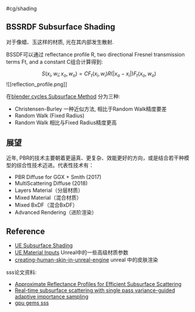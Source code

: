 #cg/shading 

## BSSRDF Subsurface Shading
对于像蜡、玉这样的材质, 光在其内部发生散射.

BSSDF可以通过 reflectance profile R, two directional Fresnel transmission terms Ft, and a constant C组合计算得到:

$$
S(x_i,w_i;x_o,w_o)=CF_t(x_i,w_i)R(|x_o-x_i|)F_t(x_o,w_o)
$$
![[reflection_profile.png]]



在[blender cycles Subsurface Method](https://docs.blender.org/manual/en/latest/render/shader_nodes/shader/sss.html) 分为三种:
* Christensen-Burley 一种近似方法, 相比于Random Walk精度要差
* Random Walk (Fixed Radius) 
* Random Walk 相比与Fixed Radius精度更高


## 展望
近年, PBR的技术主要朝着更逼真、更复杂、效能更好的方向，或是结合若干种模型的综合性技术迈进。代表性技术有：

- PBR Diffuse for GGX + Smith (2017)
- MultiScattering Diffuse (2018)
- Layers Material（分层材质）
- Mixed Material（混合材质）
- Mixed BxDF（混合BxDF）
- Advanced Rendering（进阶渲染）

## Reference
* [UE Subsurface Shading](https://docs.unrealengine.com/5.3/en-US/subsurface-shading-model-in-unreal-engine/)
* [UE Material Inputs](https://docs.unrealengine.com/5.3/en-US/material-inputs-in-unreal-engine/) Unreal中的一些高级材质参数
* [creating-human-skin-in-unreal-engine](https://docs.unrealengine.com/5.3/en-US/creating-human-skin-in-unreal-engine/) unreal 中的皮肤渲染

sss论文资料:
* [Approximate Reflectance Profiles for Efficient Subsurface Scattering](https://graphics.pixar.com/library/ApproxBSSRDF/paper.pdf)
* [Real-time subsurface scattering with single pass variance-guided adaptive importance sampling](https://thisistian.github.io/publication/spvg_xie_2020_I3D_small.pdf)
* [gpu gems sss](https://developer.nvidia.com/gpugems/gpugems/part-iii-materials/chapter-16-real-time-approximations-subsurface-scattering)